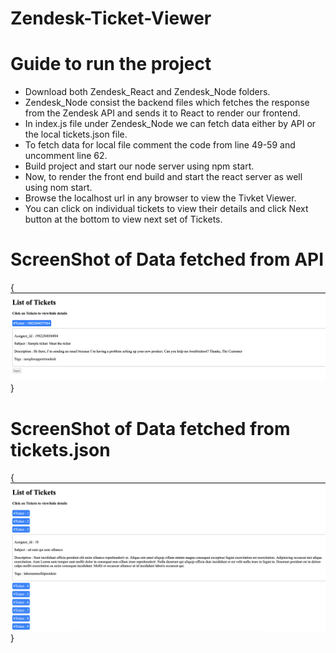 # Zendesk-Ticket-Viewer

# Guide to run the project

- Download both Zendesk_React and Zendesk_Node folders.
- Zendesk_Node consist the backend files which fetches the response from the Zendesk API and sends it to React to render our frontend.
- In index.js file under Zendesk_Node we can fetch data either by API or the local tickets.json file.
- To fetch data for local file comment the code from line 49-59 and uncomment line 62.
- Build project and start our node server using npm start.
- Now, to render the front end build and start the react server as well using nom start.
- Browse the localhost url in any browser to view the Tivket Viewer.
- You can click on individual tickets to view their details and click Next button at the bottom to view next set of Tickets.

# ScreenShot of Data fetched from API

{![screenshot](/images/outputAPI.png)}

# ScreenShot of Data fetched from tickets.json

{![screenshot](/images/outputLocal.png)}

